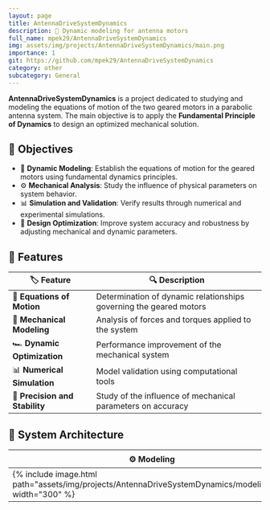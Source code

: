 ```yaml
---
layout: page
title: AntennaDriveSystemDynamics
description: 📡 Dynamic modeling for antenna motors
full_name: mpek29/AntennaDriveSystemDynamics
img: assets/img/projects/AntennaDriveSystemDynamics/main.png
importance: 1
git: https://github.com/mpek29/AntennaDriveSystemDynamics
category: other
subcategory: General
---
```



**AntennaDriveSystemDynamics** is a project dedicated to studying and modeling the equations of motion of the two geared motors in a parabolic antenna system. The main objective is to apply the **Fundamental Principle of Dynamics** to design an optimized mechanical solution.

## 🎯 Objectives

- 📐 **Dynamic Modeling**: Establish the equations of motion for the geared motors using fundamental dynamics principles.
- ⚙️ **Mechanical Analysis**: Study the influence of physical parameters on system behavior.
- 📊 **Simulation and Validation**: Verify results through numerical and experimental simulations.
- 🔧 **Design Optimization**: Improve system accuracy and robustness by adjusting mechanical and dynamic parameters.

## 📝 Features

| 🏷️ Feature | 🔍 Description |
|----------------|-------------|
| 📐 **Equations of Motion** | Determination of dynamic relationships governing the geared motors |
| 🔄 **Mechanical Modeling** | Analysis of forces and torques applied to the system |
| 🏎️ **Dynamic Optimization** | Performance improvement of the mechanical system |
| 📊 **Numerical Simulation** | Model validation using computational tools |
| 🎯 **Precision and Stability** | Study of the influence of mechanical parameters on accuracy |

## 📐 System Architecture

| ⚙️ Modeling | 📊 Simulation | 🔄 Optimization |
|-----------|-----------|-----------|
| {% include image.html path="assets/img/projects/AntennaDriveSystemDynamics/modeling.png" width="300" %} | {% include image.html path="assets/img/projects/AntennaDriveSystemDynamics/simulation.png" width="300" %} | {% include image.html path="assets/img/projects/AntennaDriveSystemDynamics/optimization.png" width="300" %} |

